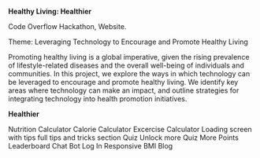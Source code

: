 **Healthy Living: Healthier**

Code Overflow Hackathon, Website.

Theme: Leveraging Technology to Encourage and Promote Healthy Living

Promoting healthy living is a global imperative, given the rising prevalence of lifestyle-related diseases and the overall well-being of individuals and communities. In this project, we explore the ways in which technology can be leveraged to encourage and promote healthy living. We identify key areas where technology can make an impact, and outline strategies for integrating technology into health promotion initiatives.

**Healthier**

Nutrition Calculator
Calorie Calculator
Excercise Calculator
Loading screen with tips
full tips and tricks section
Quiz
    Unlock more Quiz
    More Points
    Leaderboard
Chat Bot
Log In
Responsive
BMI
Blog
